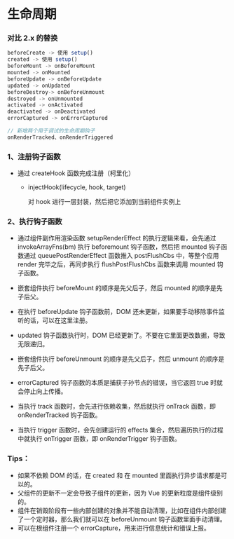 # 生命周期

### 对比 2.x 的替换

```javascript
beforeCreate -> 使用 setup() 
created -> 使用 setup() 
beforeMount -> onBeforeMount 
mounted -> onMounted 
beforeUpdate -> onBeforeUpdate 
updated -> onUpdated 
beforeDestroy-> onBeforeUnmount 
destroyed -> onUnmounted 
activated -> onActivated 
deactivated -> onDeactivated 
errorCaptured -> onErrorCaptured

// 新增两个用于调试的生命周期钩子
onRenderTracked、onRenderTriggered
```

### 1、注册钩子函数

- 通过 createHook 函数完成注册（柯里化）

  - injectHook(lifecycle, hook, target)

    对 hook 进行一层封装，然后把它添加到当前组件实例上

### 2、执行钩子函数

- 通过组件副作用渲染函数 setupRenderEffect 的执行逻辑来看，会先通过 invokeArrayFns(bm) 执行 beforemount 钩子函数，然后把 mounted 钩子函数通过 queuePostRenderEffect 函数推入 postFlushCbs 中，等整个应用 render 完毕之后，再同步执行 flushPostFlushCbs 函数来调用 mounted 钩子函数。

- 嵌套组件执行 beforeMount 的顺序是先父后子，然后 mounted 的顺序是先子后父。

- 在执行 beforeUpdate 钩子函数前，DOM 还未更新，如果要手动移除事件监听的话，可以在这里注册。

- updated 钩子函数执行时，DOM 已经更新了。不要在它里面更改数据，导致无限递归。

- 嵌套组件执行 beforeUnmount 的顺序是先父后子，然后 unmount 的顺序是先子后父。

- errorCaptured 钩子函数的本质是捕获子孙节点的错误，当它返回 true 时就会停止向上传播。

- 当执行 track 函数时，会先进行依赖收集，然后就执行 onTrack 函数，即 onRenderTracked 钩子函数。

- 当执行 trigger 函数时，会先创建运行的 effects 集合，然后遍历执行的过程中就执行 onTrigger 函数，即 onRenderTrigger 钩子函数。

  

### Tips：

- 如果不依赖 DOM 的话，在 created 和 在 mounted 里面执行异步请求都是可以的。
- 父组件的更新不一定会导致子组件的更新，因为 Vue 的更新粒度是组件级别的。
- 组件在销毁阶段有一些内部创建的对象并不能自动清理，比如在组件内部创建了一个定时器，那么我们就可以在 beforeUnmount 钩子函数里面手动清理。
- 可以在根组件注册一个 errorCapture，用来进行信息统计和错误上报。

